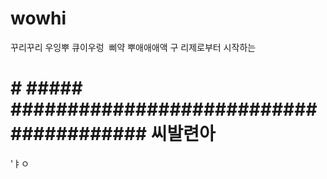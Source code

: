 # wowhi
꾸리꾸리
우잉뿌
큐이우렁 
  삐약
뿌애애애액 
구
리제로부터 시작하는 
# # ##### ####################################### 씨발련아
 'ㅑㅇ
